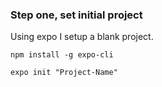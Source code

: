 ### Step one, set initial project

Using expo I setup a blank project.

```
npm install -g expo-cli
```

```
expo init "Project-Name"
```